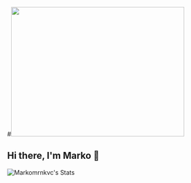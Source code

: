 #<img src="https://github.com/user-attachments/assets/d67c288a-66f3-4a95-8da9-fa36440d0594" width="400" height="300">

## Hi there, I'm Marko 👋

![Markomrnkvc's Stats](https://github-readme-stats.vercel.app/api?username=Markomrnkvc&theme=merko&show_icons=true&hide_border=false&count_private=true)
<!--
**Markomrnkvc/Markomrnkvc** is a ✨ _special_ ✨ repository because its `README.md` (this file) appears on your GitHub profile.

Here are some ideas to get you started:

- 🔭 I’m currently working on ...
- 🌱 I’m currently learning ...
- 👯 I’m looking to collaborate on ...
- 🤔 I’m looking for help with ...
- 💬 Ask me about ...
- 📫 How to reach me: ...
- 😄 Pronouns: ...
- ⚡ Fun fact: ...
-->
